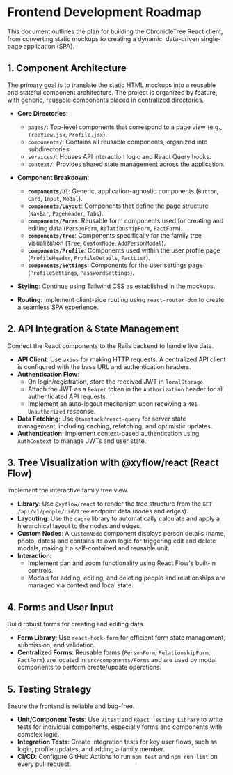 # Frontend Development Roadmap

This document outlines the plan for building the ChronicleTree React client, from converting static mockups to creating a dynamic, data-driven single-page application (SPA).

## 1. Component Architecture

The primary goal is to translate the static HTML mockups into a reusable and stateful component architecture. The project is organized by feature, with generic, reusable components placed in centralized directories.

-   **Core Directories**:
    -   `pages/`: Top-level components that correspond to a page view (e.g., `TreeView.jsx`, `Profile.jsx`).
    -   `components/`: Contains all reusable components, organized into subdirectories.
    -   `services/`: Houses API interaction logic and React Query hooks.
    -   `context/`: Provides shared state management across the application.

-   **Component Breakdown**:
    -   **`components/UI`**: Generic, application-agnostic components (`Button`, `Card`, `Input`, `Modal`).
    -   **`components/Layout`**: Components that define the page structure (`NavBar`, `PageHeader`, `Tabs`).
    -   **`components/Forms`**: Reusable form components used for creating and editing data (`PersonForm`, `RelationshipForm`, `FactForm`).
    -   **`components/Tree`**: Components specifically for the family tree visualization (`Tree`, `CustomNode`, `AddPersonModal`).
    -   **`components/Profile`**: Components used within the user profile page (`ProfileHeader`, `ProfileDetails`, `FactList`).
    -   **`components/Settings`**: Components for the user settings page (`ProfileSettings`, `PasswordSettings`).

-   **Styling**: Continue using Tailwind CSS as established in the mockups.
-   **Routing**: Implement client-side routing using `react-router-dom` to create a seamless SPA experience.

## 2. API Integration & State Management

Connect the React components to the Rails backend to handle live data.

-   **API Client**: Use `axios` for making HTTP requests. A centralized API client is configured with the base URL and authentication headers.
-   **Authentication Flow**:
    -   On login/registration, store the received JWT in `localStorage`.
    -   Attach the JWT as a `Bearer` token in the `Authorization` header for all authenticated API requests.
    -   Implement an auto-logout mechanism upon receiving a `401 Unauthorized` response.
-   **Data Fetching**: Use `@tanstack/react-query` for server state management, including caching, refetching, and optimistic updates.
-   **Authentication**: Implement context-based authentication using `AuthContext` to manage JWTs and user state.

## 3. Tree Visualization with @xyflow/react (React Flow)

Implement the interactive family tree view.

-   **Library**: Use `@xyflow/react` to render the tree structure from the `GET /api/v1/people/:id/tree` endpoint data (nodes and edges).
-   **Layouting**: Use the `dagre` library to automatically calculate and apply a hierarchical layout to the nodes and edges.
-   **Custom Nodes**: A `CustomNode` component displays person details (name, photo, dates) and contains its own logic for triggering edit and delete modals, making it a self-contained and reusable unit.
-   **Interaction**:
    -   Implement pan and zoom functionality using React Flow's built-in controls.
    -   Modals for adding, editing, and deleting people and relationships are managed via context and local state.

## 4. Forms and User Input

Build robust forms for creating and editing data.

-   **Form Library**: Use `react-hook-form` for efficient form state management, submission, and validation.
-   **Centralized Forms**: Reusable forms (`PersonForm`, `RelationshipForm`, `FactForm`) are located in `src/components/Forms` and are used by modal components to perform create/update operations.

## 5. Testing Strategy

Ensure the frontend is reliable and bug-free.

-   **Unit/Component Tests**: Use `Vitest` and `React Testing Library` to write tests for individual components, especially forms and components with complex logic.
-   **Integration Tests**: Create integration tests for key user flows, such as login, profile updates, and adding a family member.
-   **CI/CD**: Configure GitHub Actions to run `npm test` and `npm run lint` on every pull request.
